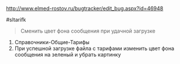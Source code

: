 http://www.elmed-rostov.ru/bugtracker/edit_bug.aspx?id=46948

#sltarifk 

>	Сменить цвет фона сообщения при удачной загрузке

1. Справочники-Общие-Тарифы
2. При успешной загрузке файла с тарифами изменить цвет фона сообщения на зеленый и убрать картинку
